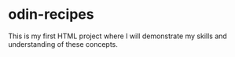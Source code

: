 # odin-recipes
This is my first HTML project where I will demonstrate my skills and understanding of these concepts. 
